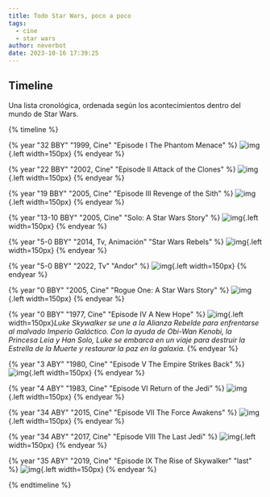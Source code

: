 ```yaml
---
title: Todo Star Wars, poco a poco
tags:
  - cine
  - star wars
author: neverbot
date: 2023-10-16 17:39:25
---
```


## Timeline

Una lista cronológica, ordenada según los acontecimientos dentro del mundo de Star Wars.

{% timeline %}

{% year "32 BBY" "1999, Cine" "Episode I The Phantom Menace" %}
![img](./index/50711-star-wars-episode-i-the-phantom-menace-0-230-0-345-crop.jpg){.left width=150px}
{% endyear %}

{% year "22 BBY" "2002, Cine" "Episode II Attack of the Clones" %}
![img](./index/50710-star-wars-episode-ii-attack-of-the-clones-0-230-0-345-crop.jpg){.left width=150px}
{% endyear %}

{% year "19 BBY" "2005, Cine" "Episode III Revenge of the Sith" %}
![img](./index/50709-star-wars-episode-iii-revenge-of-the-sith-0-230-0-345-crop.jpg){.left width=150px}
{% endyear %}

{% year "13-10 BBY" "2005, Cine" "Solo: A Star Wars Story" %}
![img](./index/278668-solo-a-star-wars-story-0-230-0-345-crop.jpg){.left width=150px}
{% endyear %}

{% year "5-0 BBY" "2014, Tv, Animación" "Star Wars Rebels" %}
![img](./index/vOUxo5sfXyQPIoF8rtYK1OVVBPi.jpg){.left width=150px}
{% endyear %}

{% year "5-0 BBY" "2022, Tv" "Andor" %}
![img](./index/59SVNwLfoMnZPPB6ukW6dlPxAdI.jpg){.left width=150px}
{% endyear %}

{% year "0 BBY" "2005, Cine" "Rogue One: A Star Wars Story" %}
![img](./index/258128-rogue-one-a-star-wars-story-0-230-0-345-crop.jpg){.left width=150px}
{% endyear %}

{% year "0 BBY" "1977, Cine" "Episode IV A New Hope" %}
![img](./index/2706-star-wars-0-230-0-345-crop.jpg){.left width=150px}*Luke Skywalker se une a la Alianza Rebelde para enfrentarse al malvado Imperio Galáctico. Con la ayuda de Obi-Wan Kenobi, la Princesa Leia y Han Solo, Luke se embarca en un viaje para destruir la Estrella de la Muerte y restaurar la paz en la galaxia.*
{% endyear %}

{% year "3 ABY" "1980, Cine" "Episode V The Empire Strikes Back" %}
![img](./index/7BuH8itoSrLExs2YZSsM01Qk2no-0-230-0-345-crop.jpg){.left width=150px}
{% endyear %}

{% year "4 ABY" "1983, Cine" "Episode VI Return of the Jedi" %}
![img](./index/5wDrNqePjb5SOucrWQwiFu340vv-0-230-0-345-crop.jpg){.left width=150px}
{% endyear %}

{% year "34 ABY" "2015, Cine" "Episode VII The Force Awakens" %}
![img](./index/g2mqdMU3jaz6uEosF5aqJgbw7e9-0-230-0-345-crop.jpg){.left width=150px}
{% endyear %}

{% year "34 ABY" "2017, Cine" "Episode VIII The Last Jedi" %}
![img](./index/47zTsc9gkruDmDssiCqyZTxdOla-0-230-0-345-crop.jpg){.left width=150px}
{% endyear %}

{% year "35 ABY" "2019, Cine" "Episode IX The Rise of Skywalker" "last" %}
![img](./index/131984-star-wars-the-rise-of-skywalker-0-230-0-345-crop.jpg){.left width=150px}
{% endyear %}

{% endtimeline %}
